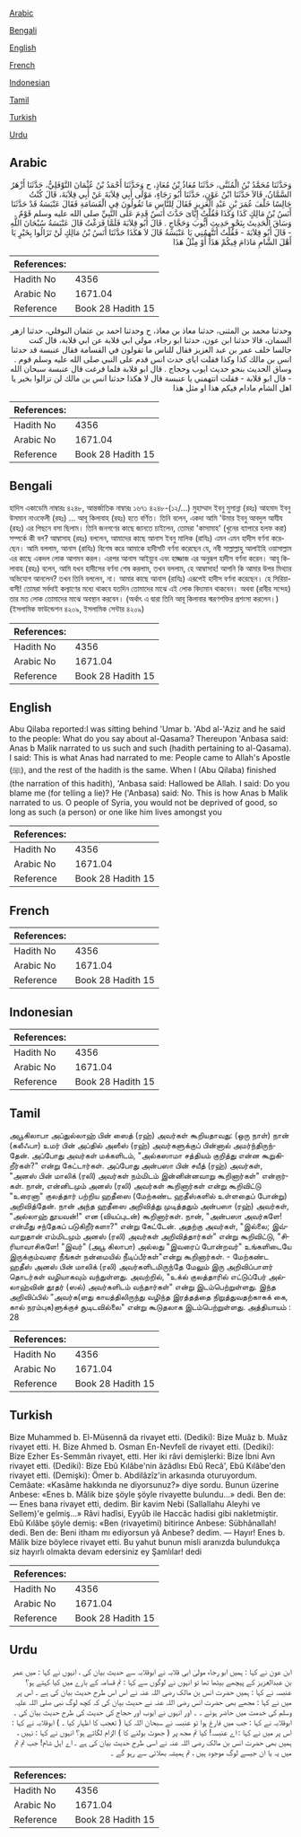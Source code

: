 [Arabic](#arabic)

[Bengali](#bengali)

[English](#english)

[French](#french)

[Indonesian](#indonesian)

[Tamil](#tamil)

[Turkish](#turkish)

[Urdu](#urdu)

## Arabic


<div dir="rtl" lang="ar" style={{fontSize:'larger',backgroundColor:'#f8f9fa',padding:20}}>
وَحَدَّثَنَا مُحَمَّدُ بْنُ الْمُثَنَّى، حَدَّثَنَا مُعَاذُ بْنُ مُعَاذٍ، ح وَحَدَّثَنَا أَحْمَدُ بْنُ عُثْمَانَ النَّوْفَلِيُّ، حَدَّثَنَا أَزْهَرُ السَّمَّانُ، قَالاَ حَدَّثَنَا ابْنُ عَوْنٍ، حَدَّثَنَا أَبُو رَجَاءٍ، مَوْلَى أَبِي قِلاَبَةَ عَنْ أَبِي قِلاَبَةَ، قَالَ كُنْتُ جَالِسًا خَلْفَ عُمَرَ بْنِ عَبْدِ الْعَزِيزِ فَقَالَ لِلنَّاسِ مَا تَقُولُونَ فِي الْقَسَامَةِ فَقَالَ عَنْبَسَةُ قَدْ حَدَّثَنَا أَنَسُ بْنُ مَالِكٍ كَذَا وَكَذَا فَقُلْتُ إِيَّاىَ حَدَّثَ أَنَسٌ قَدِمَ عَلَى النَّبِيِّ صلى الله عليه وسلم قَوْمٌ ‏.‏ وَسَاقَ الْحَدِيثَ بِنَحْوِ حَدِيثِ أَيُّوبَ وَحَجَّاجٍ ‏.‏ قَالَ أَبُو قِلاَبَةَ فَلَمَّا فَرَغْتُ قَالَ عَنْبَسَةُ سُبْحَانَ اللَّهِ - قَالَ أَبُو قِلاَبَةَ - فَقُلْتُ أَتَتَّهِمُنِي يَا عَنْبَسَةُ قَالَ لاَ هَكَذَا حَدَّثَنَا أَنَسُ بْنُ مَالِكٍ لَنْ تَزَالُوا بِخَيْرٍ يَا أَهْلَ الشَّامِ مَادَامَ فِيكُمْ هَذَا أَوْ مِثْلُ هَذَا
</div>
<div style={{backgroundColor:'#f8f9fa',padding:20, marginBottom: 10}}><table> <thead> <tr> <th>References:</th> <th></th> </tr> </thead> <tbody><tr><td>Hadith No</td><td>4356</td></tr><tr><td>Arabic No</td><td>1671.04</td></tr><tr><td>Reference</td><td>Book 28 Hadith 15</td></tr></tbody></table></div>


<div dir="rtl" lang="ar" style={{fontSize:'larger',backgroundColor:'#f8f9fa',padding:20}}>
وحدثنا محمد بن المثنى، حدثنا معاذ بن معاذ، ح وحدثنا احمد بن عثمان النوفلي، حدثنا ازهر السمان، قالا حدثنا ابن عون، حدثنا ابو رجاء، مولى ابي قلابة عن ابي قلابة، قال كنت جالسا خلف عمر بن عبد العزيز فقال للناس ما تقولون في القسامة فقال عنبسة قد حدثنا انس بن مالك كذا وكذا فقلت اياى حدث انس قدم على النبي صلى الله عليه وسلم قوم . وساق الحديث بنحو حديث ايوب وحجاج . قال ابو قلابة فلما فرغت قال عنبسة سبحان الله - قال ابو قلابة - فقلت اتتهمني يا عنبسة قال لا هكذا حدثنا انس بن مالك لن تزالوا بخير يا اهل الشام مادام فيكم هذا او مثل هذا
</div>
<div style={{backgroundColor:'#f8f9fa',padding:20, marginBottom: 10}}><table> <thead> <tr> <th>References:</th> <th></th> </tr> </thead> <tbody><tr><td>Hadith No</td><td>4356</td></tr><tr><td>Arabic No</td><td>1671.04</td></tr><tr><td>Reference</td><td>Book 28 Hadith 15</td></tr></tbody></table></div>

## Bengali


<div dir="ltr" lang="bn" style={{fontSize:'larger',backgroundColor:'#f8f9fa',padding:20}}>
হাদিস একাডেমি নাম্বারঃ ৪২৪৮, আন্তর্জাতিক নাম্বারঃ ১৬৭১ ৪২৪৮-(১২/...) মুহাম্মাদ ইবনু মুসান্না (রহঃ) আহমাদ ইবনু উসমান নাওফেলী (রহঃ) ... আবূ কিলাবাহ (রহঃ) হতে বর্ণিত। তিনি বলেন, একদা আমি 'উমার ইবনু আবদুল আযীয (রহঃ) এর পিছনে বসা ছিলাম। তিনি জনগণের কাছে জানতে চাইলেন, তোমরা 'কাসামাহ' (খুনের ব্যাপারে হলফ করা) সম্পর্কে কী বল? আম্বাসাহ (রহঃ) বললেন, আমাদের কাছে আনাস ইবনু মালিক (রাযিঃ) এমন এমন হাদীস বর্ণনা করেছেন। আমি বললাম, আনাস (রাযিঃ) বিশেষ করে আমাকে হাদীসটি বর্ণনা করেছেন যে, নবী সাল্লাল্লাহু আলাইহি ওয়াসাল্লাম এর কাছে একদল লোক আগমন করল। এরপর আনাস আইয়্যুব এবং হাজ্জাজ এর অনুরূপ হাদীস বর্ণনা করেন। আবূ কিলাবাহ (রহঃ) বলেন, আমি যখন হাদীসের বর্ণনা শেষ করলাম, তখন বললাম, হে আম্বাসাহ! আপনি কি আমার উপর মিথ্যার অভিযোগ আনলেন? তখন তিনি বললেন, না। আমার কাছে আনাস (রাযিঃ) এরূপেই হাদীস বর্ণনা করেছেন। হে সিরিয়াবাসী! তোমরা সর্বদাই কল্যাণের মধ্যে থাকবে যতদিন তোমাদের মাঝে এই লোক বিদ্যমান থাকবেন। অথবা (রাবীর সন্দেহ) তার মত লোক তোমাদের মাঝে অবস্থান করবেন। (অর্থাৎ এ দ্বারা তিনি আবূ কিলাবার স্মরণশক্তির প্রশংসা করলেন।) (ইসলামিক ফাউন্ডেশন ৪২০৯, ইসলামিক সেন্টার ৪২০৯)
</div>
<div style={{backgroundColor:'#f8f9fa',padding:20, marginBottom: 10}}><table> <thead> <tr> <th>References:</th> <th></th> </tr> </thead> <tbody><tr><td>Hadith No</td><td>4356</td></tr><tr><td>Arabic No</td><td>1671.04</td></tr><tr><td>Reference</td><td>Book 28 Hadith 15</td></tr></tbody></table></div>

## English


<div dir="ltr" lang="en" style={{fontSize:'larger',backgroundColor:'#f8f9fa',padding:20}}>
Abu Qilaba reported:I was sitting behind 'Umar b. 'Abd al-'Aziz and he said to the people: What do you say about al-Qasama? Thereupon 'Anbasa said: Anas b Malik narrated to us such and such (hadith pertaining to al-Qasama). I said: This is what Anas had narrated to me: People came to Allah's Apostle (ﷺ), and the rest of the hadith is the same. When I (Abu Qilaba) finished (the narration of this hadith), 'Anbasa said: Hallowed be Allah. I said: Do you blame me (for telling a lie)? He ('Anbasa) said: No. This is how Anas b Malik narrated to us. O people of Syria, you would not be deprived of good, so long as such (a person) or one like him lives amongst you
</div>
<div style={{backgroundColor:'#f8f9fa',padding:20, marginBottom: 10}}><table> <thead> <tr> <th>References:</th> <th></th> </tr> </thead> <tbody><tr><td>Hadith No</td><td>4356</td></tr><tr><td>Arabic No</td><td>1671.04</td></tr><tr><td>Reference</td><td>Book 28 Hadith 15</td></tr></tbody></table></div>

## French


<div dir="ltr" lang="fr" style={{fontSize:'larger',backgroundColor:'#f8f9fa',padding:20}}>

</div>
<div style={{backgroundColor:'#f8f9fa',padding:20, marginBottom: 10}}><table> <thead> <tr> <th>References:</th> <th></th> </tr> </thead> <tbody><tr><td>Hadith No</td><td>4356</td></tr><tr><td>Arabic No</td><td>1671.04</td></tr><tr><td>Reference</td><td>Book 28 Hadith 15</td></tr></tbody></table></div>

## Indonesian


<div dir="ltr" lang="id" style={{fontSize:'larger',backgroundColor:'#f8f9fa',padding:20}}>

</div>
<div style={{backgroundColor:'#f8f9fa',padding:20, marginBottom: 10}}><table> <thead> <tr> <th>References:</th> <th></th> </tr> </thead> <tbody><tr><td>Hadith No</td><td>4356</td></tr><tr><td>Arabic No</td><td>1671.04</td></tr><tr><td>Reference</td><td>Book 28 Hadith 15</td></tr></tbody></table></div>

## Tamil


<div dir="ltr" lang="ta" style={{fontSize:'larger',backgroundColor:'#f8f9fa',padding:20}}>
அபூகிலாபா அப்துல்லாஹ் பின் ஸைத் (ரஹ்) அவர்கள் கூறியதாவது: (ஒரு நாள்) நான் (கலீஃபா) உமர் பின் அப்தில் அஸீஸ் (ரஹ்) அவர்களுக்குப் பின்னால் அமர்ந்திருந்தேன். அப்போது அவர்கள் மக்களிடம், "அல்கஸாமா சத்தியம் குறித்து என்ன கூறுகிறீர்கள்?" என்று கேட்டார்கள். அப்போது அன்பஸா பின் சயீத் (ரஹ்) அவர்கள், "அனஸ் பின் மாலிக் (ரலி) அவர்கள் நம்மிடம் இன்னின்னவாறு கூறினார்கள்" என்றார்கள். நான், என்னிடமும் அனஸ் (ரலி) அவர்கள் கூறினார்கள் என்று கூறிவிட்டு "உரைனா" குலத்தார் பற்றிய ஹதீஸை (மேற்கண்ட ஹதீஸ்களில் உள்ளதைப் போன்று) அறிவித்தேன். நான் அந்த ஹதீஸை அறிவித்து முடித்ததும் அன்பஸா (ரஹ்) அவர்கள், "அல்லாஹ் தூயவன்!" என (வியப்புடன்) கூறினார்கள். நான், "அன்பஸா அவர்களே! என்மீது சந்தேகப் படுகிறீர்களா?" என்று கேட்டேன். அதற்கு அவர்கள், "இல்லை; இவ்வாறுதான் எம்மிடமும் அனஸ் (ரலி) அவர்கள் அறிவித்தார்கள்" என்று கூறிவிட்டு, "சிரியாவாசிகளே! "இவர்" (அபூ கிலாபா) அல்லது "இவரைப் போன்றவர்" உங்களிடையே இருக்கும்வரை நீங்கள் நன்மையில் நீடிப்பீர்கள்"என்று கூறினார்கள். - மேற்கண்ட ஹதீஸ் அனஸ் பின் மாலிக் (ரலி) அவர்களிடமிருந்தே மேலும் இரு அறிவிப்பாளர் தொடர்கள் வழியாகவும் வந்துள்ளது. அவற்றில், "உக்ல் குலத்தாரில் எட்டுப்பேர் அல்லாஹ்வின் தூதர் (ஸல்) அவர்களிடம் வந்தார்கள்" என்று இடம்பெற்றுள்ளது. இந்த அறிவிப்பில் "அவர்க(ளது காயத்திலிருந்து வழிந்த இரத்தத்தை நிறுத்துவதற்காகக் கை, கால் நரம்புக)ளுக்குச் சூடிடவில்லை" என்று கூடுதலாக இடம்பெற்றுள்ளது. அத்தியாயம் : 28
</div>
<div style={{backgroundColor:'#f8f9fa',padding:20, marginBottom: 10}}><table> <thead> <tr> <th>References:</th> <th></th> </tr> </thead> <tbody><tr><td>Hadith No</td><td>4356</td></tr><tr><td>Arabic No</td><td>1671.04</td></tr><tr><td>Reference</td><td>Book 28 Hadith 15</td></tr></tbody></table></div>

## Turkish


<div dir="ltr" lang="tr" style={{fontSize:'larger',backgroundColor:'#f8f9fa',padding:20}}>
Bize Muhammed b. El-Müsennâ da rivayet etti. (Dediki): Bize Muâz b. Muâz rivayet etti. H. Bize Ahmed b. Osman En-Nevfelî de rivayet etti. (Dediki): Bize Ezher Es-Semmân rivayet, etti. Her iki râvi demişlerki: Bize İbni Avn rivayet etti. (Dediki): Bize Ebû Kılâbe'nin âzâdlısı Ebû Recâ', Ebû Kılâbe'den rivayet etti. (Demişki): Ömer b. Abdilâzîz'in arkasında oturuyordum. Cemâate: «Kasâme hakkında ne diyorsunuz?» diye sordu. Bunun üzerine Anbese: «Enes b. Mâlik bize şöyle şöyle rivayette bulundu...» dedi. Ben de: — Enes bana rivayet etti, dedim. Bir kavim Nebi (Sallallahu Aleyhi ve Sellem)'e gelmiş...» Râvi hadîsi, Eyyûb ile Haccâc hadisi gibi nakletmiştir. Ebû Kılâbe şöyle demiş: «Ben (rivayetimi) bitirince Anbese: Sübhânallah! dedi. Ben de: Beni itham mı ediyorsun yâ Anbese? dedim. — Hayır! Enes b. Mâlik bize böylece rivayet etti. Bu yahut bunun misli aranızda bulundukça siz hayırlı olmakta devam edersiniz ey Şamlılar! dedi
</div>
<div style={{backgroundColor:'#f8f9fa',padding:20, marginBottom: 10}}><table> <thead> <tr> <th>References:</th> <th></th> </tr> </thead> <tbody><tr><td>Hadith No</td><td>4356</td></tr><tr><td>Arabic No</td><td>1671.04</td></tr><tr><td>Reference</td><td>Book 28 Hadith 15</td></tr></tbody></table></div>

## Urdu


<div dir="rtl" lang="ur" style={{fontSize:'larger',backgroundColor:'#f8f9fa',padding:20}}>
ابن عون نے کہا : ہمیں ابو رجاء مولیٰ ابی قلابہ نے ابوقلابہ سے حدیث بیان کی ، انہوں نے کہا : میں عمر بن عبدالعزیز کے پیچھے بیٹھا تھا تو انہوں نے لوگوں سے کہا : تم قسامہ کے بارے میں کیا کہتے ہو؟ عنبسہ نے کہا : ہمیں حضرت انس بن مالک رضی اللہ عنہ نے اس اس طرح حدیث بیان کی ہے ۔ اس پر میں نے کہا : مجھے بھی حضرت انس رضی اللہ عنہ نے حدیث بیان کی کہ کچھ لوگ نبی صلی اللہ علیہ وسلم کی خدمت میں حاضر ہوئے ۔ ۔ اور انہوں نے ایوب اور حجاج کی حدیث کی طرح حدیث بیان کی ۔ ابوقلابہ نے کہا : جب میں فارغ ہوا تو عنبسہ نے سبحان اللہ کہا ( تعجب کا اظہار کیا ۔ ) ابوقلابہ نے کہا : اس پر میں نے کہا : اے عنبسہ! کیا تم مجھ پر ( جھوٹ بولنے کا ) الزام لگاتے ہو؟ انہوں نے کہا : نہیں ، ہمیں بھی حضرت انس بن مالک رضی اللہ عنہ نے اسی طرح حدیث بیان کی ہے ۔ اے اہل شام! جب تم تم میں یہ یا ان جیسے لوگ موجود ہیں ، تم ہمیشہ بھلائی سے رہو گے ۔
</div>
<div style={{backgroundColor:'#f8f9fa',padding:20, marginBottom: 10}}><table> <thead> <tr> <th>References:</th> <th></th> </tr> </thead> <tbody><tr><td>Hadith No</td><td>4356</td></tr><tr><td>Arabic No</td><td>1671.04</td></tr><tr><td>Reference</td><td>Book 28 Hadith 15</td></tr></tbody></table></div>